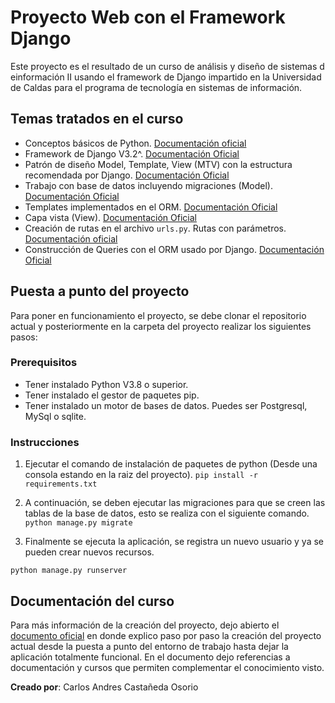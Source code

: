 # Proyecto Web con el Framework Django

Este proyecto es el resultado de un curso de análisis y diseño de sistemas d einformación II usando el framework de Django impartido en la Universidad de Caldas para el programa de tecnología en sistemas de información.

## Temas tratados en el curso

- Conceptos básicos de Python. [Documentación oficial](https://www.python.org/)
- Framework de Django V3.2^. [Documentación Oficial](https://www.djangoproject.com/)
- Patrón de diseño Model, Template, View (MTV) con la estructura recomendada por Django. [Documentación Oficial](https://docs.djangoproject.com/en/3.2/intro/overview/)
- Trabajo con base de datos incluyendo migraciones (Model). [Documentación Oficial](https://docs.djangoproject.com/en/3.2/topics/db/models/)
- Templates implementados en el ORM. [Documentación Oficial](https://docs.djangoproject.com/en/3.2/topics/templates/)
- Capa vista (View). [Documentación Oficial](https://laravel.com/docs/7.x/controllers)
- Creación de rutas en el archivo `urls.py`. Rutas con parámetros. [Documentación oficial](https://docs.djangoproject.com/en/3.2/topics/http/urls/)
- Construcción de Queries con el ORM usado por Django. [Documentación Oficial](https://docs.djangoproject.com/en/3.2/topics/db/queries/)

## Puesta a punto del proyecto

Para poner en funcionamiento el proyecto, se debe clonar el repositorio actual y posteriormente en la carpeta del proyecto realizar los siguientes pasos:

### Prerequisitos

- Tener instalado Python V3.8 o superior.
- Tener instalado el gestor de paquetes pip.
- Tener instalado un motor de bases de datos. Puedes ser Postgresql, MySql o sqlite.

### Instrucciones

1. Ejecutar el comando de instalación de paquetes de python (Desde una consola estando en la raiz del proyecto).
   `pip install -r requirements.txt`

2. A continuación, se deben ejecutar las migraciones para que se creen las tablas de la base de datos, esto se realiza con el siguiente comando.
   `python manage.py migrate`

3. Finalmente se ejecuta la aplicación, se registra un nuevo usuario y ya se pueden crear nuevos recursos.

`python manage.py runserver`

## Documentación del curso

Para más información de la creación del proyecto, dejo abierto el [documento oficial](https://drive.google.com/file/d/1cuW4TfngmqvS40aRaNa0yFjkfK0Wkelv/view?usp=sharing) en donde explico paso por paso la creación del proyecto actual desde la puesta a punto del entorno de trabajo hasta dejar la aplicación totalmente funcional. En el documento dejo referencias a documentación y cursos que permiten complementar el conocimiento visto.

**Creado por**: Carlos Andres Castañeda Osorio